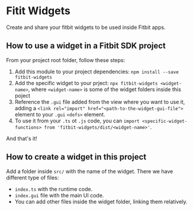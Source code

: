 # Fitit Widgets

Create and share your fitbit widgets to be used inside Fitbit apps.

## How to use a widget in a Fitbit SDK project

From your project root folder, follow these steps:

1. Add this module to your project dependencies:
   `npm install --save fitbit-widgets`
1. Add the specific widget to your prject:
   `npx fitbit-widgets <widget-name>`, where `<widget-name>` is some of the widget folders inside this poject
1. Reference the `.gui` file added from the view where you want to use it, adding a `<link rel="import" href="<path-to-the-widget-gui-file">` element to your `.gui` `<defs>` element.
1. To use it from your `.ts` ot `.js` code, you can `import <specific-widget-functions> from 'fitbit-widgets/dist/<widget-name>'`.

And that's it!

## How to create a widget in this project

Add a folder inside `src/` with the name of the widget.
There we have different type of files:

- `index.ts` with the runtime code.
- `index.gui` file with the main UI code.
- You can add other files inside the widget folder, linking them relatively.
